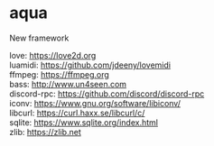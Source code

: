 # aqua
New framework

love: https://love2d.org  
luamidi: https://github.com/jdeeny/lovemidi  
ffmpeg: https://ffmpeg.org  
bass: http://www.un4seen.com  
discord-rpc: https://github.com/discord/discord-rpc  
iconv: https://www.gnu.org/software/libiconv/  
libcurl: https://curl.haxx.se/libcurl/c/  
sqlite: https://www.sqlite.org/index.html  
zlib: https://zlib.net  
